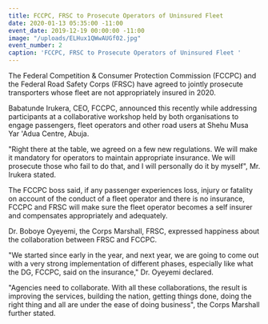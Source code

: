 ```yaml
---
title: FCCPC, FRSC to Prosecute Operators of Uninsured Fleet
date: 2020-01-13 05:35:00 -11:00
event_date: 2019-12-19 00:00:00 -11:00
image: "/uploads/ELHux1QWwAUGf02.jpg"
event_number: 2
caption: 'FCCPC, FRSC to Prosecute Operators of Uninsured Fleet '
---
```


The Federal Competition & Consumer Protection Commission (FCCPC) and the Federal Road Safety Corps (FRSC) have agreed to jointly prosecute transporters whose fleet are not appropriately insured in 2020.

Babatunde Irukera, CEO, FCCPC, announced this recently while addressing participants at a collaborative workshop held by both organisations to engage passengers, fleet operators and other road users at Shehu Musa Yar 'Adua Centre, Abuja.

"Right there at the table, we agreed on a few new regulations. We will make it mandatory for operators to maintain appropriate insurance. We will prosecute those who fail to do that, and I will personally do it by myself", Mr. Irukera stated.

The FCCPC boss said, if any passenger experiences loss, injury or fatality on account of the conduct of a fleet operator and there is no insurance, FCCPC and FRSC will make sure the fleet operator becomes a self insurer and compensates appropriately and adequately. 

Dr. Boboye Oyeyemi, the Corps Marshall, FRSC, expressed happiness about the collaboration between FRSC and FCCPC. 

"We started since early in the year, and next year, we are going to come out with a very strong implementation of different phases, especially like what the DG, FCCPC, said on the insurance," Dr. Oyeyemi declared. 

"Agencies need to collaborate. With all these collaborations, the result is improving the services, building the nation, getting things done, doing the right thing and all are under the ease of doing business", the Corps Marshall further stated. 